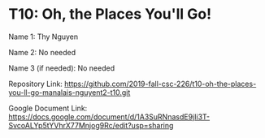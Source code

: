 # T10: Oh, the Places You'll Go!


Name 1: Thy Nguyen

Name 2: No needed

Name 3 (if needed): No needed

Repository Link: https://github.com/2019-fall-csc-226/t10-oh-the-places-you-ll-go-manalais-nguyent2-t10.git

Google Document Link: https://docs.google.com/document/d/1A3SuRNnasdE9jIi3T-SvcoALYp5tYVhrX77Mnjog9Rc/edit?usp=sharing
